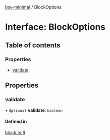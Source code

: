 [bsv-minimal](../README.md) / BlockOptions

# Interface: BlockOptions

## Table of contents

### Properties

- [validate](BlockOptions.md#validate)

## Properties

### validate

• `Optional` **validate**: `boolean`

#### Defined in

[block.ts:6](https://github.com/andrewrjohn/bsv-minimal/blob/fca1227/src/block.ts#L6)
